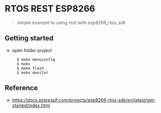 # RTOS REST ESP8266
> simple example to using rest with esp8266_rtos_sdk

## Getting started
- open folder project

		$ make menuconfig
		$ make
		$ make flash
		$ make monitor

## Reference
- https://docs.espressif.com/projects/esp8266-rtos-sdk/en/latest/get-started/index.html